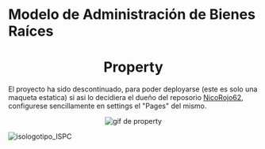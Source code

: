 # Modelo de Administración de Bienes Raíces

<h1 align="center">Property</h1>

El proyecto ha sido descontinuado, para poder deployarse (este es solo una maqueta estatica) si asi lo decidiera el dueño del reposorio [NicoRojo62](https://github.com/NicoRojo62), configurese sencillamente en settings el "Pages" del mismo.

<p align="center">
<img src="https://user-images.githubusercontent.com/95236196/200439073-b806cef5-1728-4d87-a816-98d8525380ee.gif" alt="gif de property"/>
</p>

![isologotipo_ISPC](https://user-images.githubusercontent.com/95236196/193440003-0dbe289b-01f5-4d98-934c-1b39cff81730.png)
